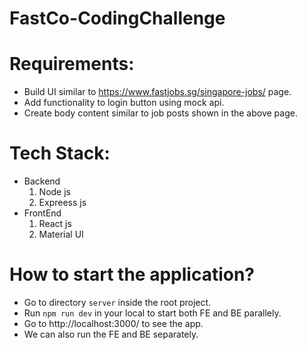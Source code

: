 # FastCo-CodingChallenge

Requirements:
=============
- Build UI similar to https://www.fastjobs.sg/singapore-jobs/ page.
- Add functionality to login button using mock api.
- Create body content similar to job posts shown in the above page.

Tech Stack:
===========
* Backend
   1. Node js
   2. Expreess js
* FrontEnd
   1. React js
   2. Material UI
      
How to start the application?
=============================
- Go to directory `server` inside the root project.
- Run `npm run dev` in your local to start both FE and BE parallely.
- Go to http://localhost:3000/ to see the app.
- We can also run the FE and BE separately.

      
    
